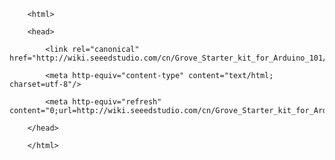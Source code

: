 <!DOCTYPE html>
        <html>
        <head>
            <link rel="canonical" href="http://wiki.seeedstudio.com/cn/Grove_Starter_kit_for_Arduino_101/"/>
            <meta http-equiv="content-type" content="text/html; charset=utf-8"/>
            <meta http-equiv="refresh" content="0;url=http://wiki.seeedstudio.com/cn/Grove_Starter_kit_for_Arduino_101/"/>
        </head>
        </html>